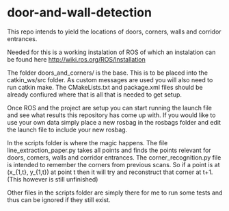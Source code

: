# door-and-wall-detection
This repo intends to yield the locations of doors, corners, walls and corridor entrances. 

Needed for this is a working instalation of ROS of which an instalation can be found here http://wiki.ros.org/ROS/Installation

The folder doors_and_corners/ is the base. This is to be placed into the catkin_ws/src folder. As custom messages are used you will also need to run catkin make. The CMakeLists.txt and package.xml files should be already confiured where that is all that is needed to get setup.

Once ROS and the project are setup you can start running the launch file and see what results this repository has come up with. If you would like to use your own data simply place a new rosbag in the rosbags folder and edit the launch file to include your new rosbag.

In the scripts folder is where the magic happens. The file line_extraction_paper.py takes all points and finds the points relevant for doors, corners, walls and corridor entrances. The corner_recognition.py file is intended to remember the corners from previous scans. So if a point is at (x_{1,t}, y_{1,t}) at point t then it will try and reconstruct that corner at t+1. (This however is still unfinished)

Other files in the scripts folder are simply there for me to run some tests and thus can be ignored if they still exist.
